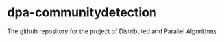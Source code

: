 # dpa-communitydetection
The github repository for the project of Distributed and Parallel Algorithms
